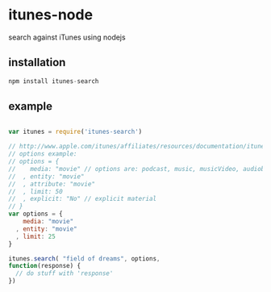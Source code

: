 itunes-node
===========

search against iTunes using nodejs

## installation

```js
npm install itunes-search
```

## example

```js

var itunes = require('itunes-search')

// http://www.apple.com/itunes/affiliates/resources/documentation/itunes-store-web-service-search-api.html#searching
// options example:
// options = {
//    media: "movie" // options are: podcast, music, musicVideo, audiobook, shortFilm, tvShow, software, ebook, all
//  , entity: "movie"
//  , attribute: "movie"
//  , limit: 50
//  , explicit: "No" // explicit material
// }
var options = {
    media: "movie"
  , entity: "movie"
  , limit: 25
}

itunes.search( "field of dreams", options,
function(response) {
  // do stuff with 'response'
})

```
